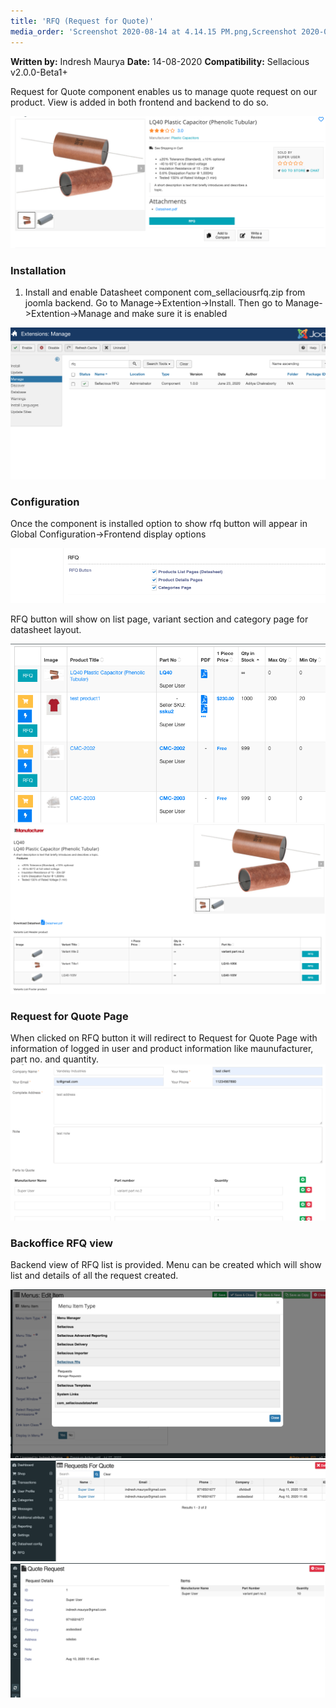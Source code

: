 ```yaml
---
title: 'RFQ (Request for Quote)'
media_order: 'Screenshot 2020-08-14 at 4.14.15 PM.png,Screenshot 2020-08-14 at 4.22.06 PM.png,Screenshot 2020-08-14 at 4.31.29 PM.png,Screenshot 2020-08-14 at 4.36.49 PM.png,Screenshot 2020-08-14 at 4.41.54 PM.png,Screenshot 2020-08-14 at 4.44.54 PM.png,Screenshot 2020-08-14 at 5.16.07 PM.png,Screenshot 2020-08-14 at 5.27.22 PM.png,Screenshot 2020-08-14 at 5.27.35 PM.png'
---
```


**Written by:** Indresh Maurya
**Date:** 14-08-2020
**Compatibility:** Sellacious v2.0.0-Beta1+

Request for Quote component enables us to manage quote request on our product. View is added in both frontend and backend to do so.

![](Screenshot%202020-08-14%20at%204.14.15%20PM.png)

### Installation

1. Install and enable Datasheet component com_sellaciousrfq.zip from joomla backend. Go to Manage->Extention->Install.
Then go to Manage->Extention->Manage and make sure it is enabled

![](Screenshot%202020-08-14%20at%204.22.06%20PM.png)

### Configuration 

Once the component is installed option to show rfq button will appear in Global Configuration->Frontend display options 

![](Screenshot%202020-08-14%20at%204.31.29%20PM.png)

RFQ button will show on list page, variant section and category page for datasheet layout.

![](Screenshot%202020-08-14%20at%204.36.49%20PM.png)
![](Screenshot%202020-08-14%20at%204.41.54%20PM.png)

### Request for Quote Page
When clicked on RFQ button it will redirect to Request for Quote Page with information of logged in user and product information like maunufacturer, part no. and quantity.
![](Screenshot%202020-08-14%20at%204.44.54%20PM.png)

### Backoffice RFQ view

Backend view of RFQ list is provided. Menu can be created which will show list and details of all the request created.

![](Screenshot%202020-08-14%20at%205.16.07%20PM.png)
![](Screenshot%202020-08-14%20at%205.27.22%20PM.png)
![](Screenshot%202020-08-14%20at%205.27.35%20PM.png)
